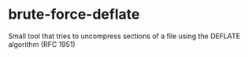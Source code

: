 # brute-force-deflate
Small tool that tries to uncompress sections of a file using the DEFLATE algorithm (RFC 1951)
